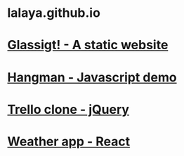 # lalaya.github.io

# [Glassigt! - A static website](https://lalaya.github.io/static-website)

# [Hangman - Javascript demo](https://lalaya.github.io/hangman)

# [Trello clone - jQuery ](https://lalaya.github.io/trello-clone)

# [Weather app - React](https://lalaya.github.io/weather-app)
